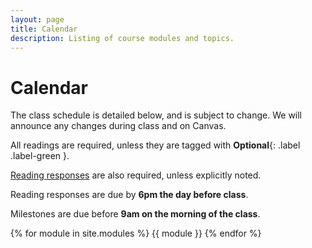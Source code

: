 ```yaml
---
layout: page
title: Calendar
description: Listing of course modules and topics.
---
```


# Calendar

The class schedule is detailed below, and is subject to change. We will announce any changes during class and on Canvas.

All readings are required, unless they are tagged with **Optional**{: .label .label-green }.

[Reading responses](https://uw-cse599p.github.io/requirements/#reading-responses-and-discussion) are also required, unless explicitly noted.

Reading responses are due by **6pm the day before class**.

Milestones are due before **9am on the morning of the class**.

{% for module in site.modules %}
{{ module }}
{% endfor %}
